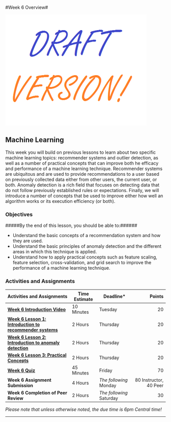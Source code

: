 #Week 6 Overview#

![Draft](../images/Draft_Version_picture.png)

## Machine Learning ##

This week you will build on previous lessons to learn about two specific
machine learning topics: recommender systems and outlier detection, as
well as a number of practical concepts that can improve both he
efficacy and performance of a machine learning technique. Recommender
systems are ubiquitous and are used to provide recommendations to a user
based on previously collected data either from other users, the current
user, or both. Anomaly detection is a rich field that focuses on
detecting data that do not follow previously established rules or
expectations. Finally, we will introduce a number of concepts that be
used to improve either how well an algorithm works or its execution
efficiency (or both).

### Objectives ###

#####By the end of this lesson, you should be able to:######

- Understand the basic concepts of a recommendation system and how they
are used.
- Understand the basic principles of anomaly detection and the different
areas in which this technique is applied.
- Understand how to apply practical concepts such as feature scaling,
feature selection, cross-validation, and grid search to improve the
performance of a machine learning technique.

### Activities and Assignments ###

|Activities and Assignments | Time Estimate | Deadline* | Points|
|:------| -----|-------|----------:|
|**[Week 6 Introduction Video][wv]** |10 Minutes|Tuesday|20|
|**[Week 6 Lesson 1: Introduction to recommender systems](lesson1.md)**| 2 Hours |Thursday| 20|
|**[Week 6 Lesson 2: Introduction to anomaly detection](lesson2.md)**| 2 Hours | Thursday | 20 |
|**[Week 6 Lesson 3: Practical Concepts](lesson3.md)**| 2 Hours | Thursday| 20 |
|**[Week 6 Quiz][wq]**| 45 Minutes | Friday | 70|
|**Week 6 Assignment Submission**| 4 Hours | *The following* Monday | 80 Instructor, 40 Peer | 
|**Week 6 Completion of Peer Review**| 2 Hours | *The following* Saturday | 30 | 

*Please note that unless otherwise noted, the due time is 6pm Central time!*

----------
[wv]: https://mediaspace.illinois.edu/media/
[wq]: https://learn.illinois.edu/mod/quiz/
